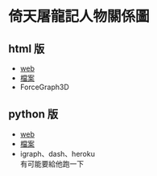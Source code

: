 # 倚天屠龍記人物關係圖
## html 版
* [web](https://flora0110.github.io/network_graph/)   
* [檔案](https://github.com/flora0110/network_graph/tree/gh-pages)
* ForceGraph3D

## python 版
* [web](https://my-dash-app0721.herokuapp.com/)   
* [檔案](https://github.com/flora0110/network_graph/tree/master/network_app_backup)
* igraph、dash、heroku   
有可能要給他跑一下
